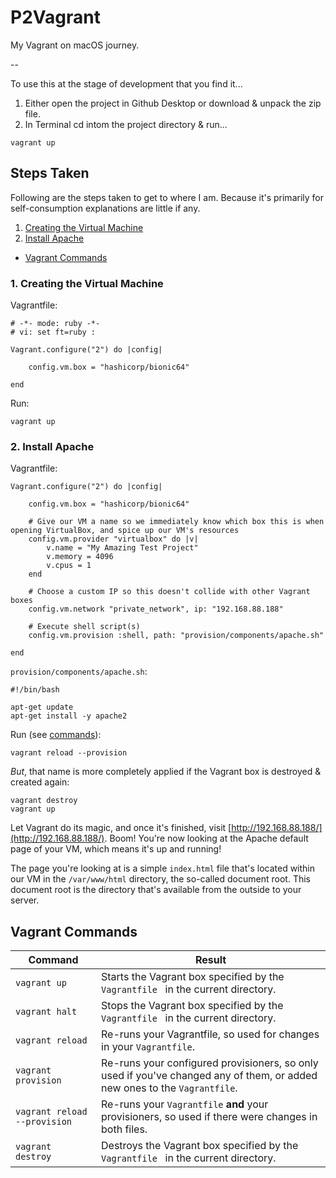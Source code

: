 # P2Vagrant

My Vagrant on macOS journey.

--

To use this at the stage of development that you find it...

1. Either open the project in Github Desktop or download & unpack the zip file.
2. In Terminal cd intom the project directory & run...

```
vagrant up
```

## Steps Taken

Following are the steps taken to get to where I am. Because it's primarily for self-consumption explanations are little if any.

1. [Creating the Virtual Machine](#step_1)
2. [Install Apache](#step_2)

* [Vagrant Commands](#commands)

### <a id="step_1"></a> 1. Creating the Virtual Machine

Vagrantfile:

```
# -*- mode: ruby -*-
# vi: set ft=ruby :

Vagrant.configure("2") do |config|

	config.vm.box = "hashicorp/bionic64"

end
```

Run:

```
vagrant up
```

### <a id="step_2"></a> 2. Install Apache

Vagrantfile:

```
Vagrant.configure("2") do |config|

	config.vm.box = "hashicorp/bionic64"

	# Give our VM a name so we immediately know which box this is when opening VirtualBox, and spice up our VM's resources
	config.vm.provider "virtualbox" do |v|
		v.name = "My Amazing Test Project"
		v.memory = 4096
		v.cpus = 1
	end

	# Choose a custom IP so this doesn't collide with other Vagrant boxes
	config.vm.network "private_network", ip: "192.168.88.188"

	# Execute shell script(s)
	config.vm.provision :shell, path: "provision/components/apache.sh"

end
```

`provision/components/apache.sh`:

```
#!/bin/bash

apt-get update
apt-get install -y apache2
```

Run (see [commands](#commands)):

```
vagrant reload --provision
```

*But*, that name is more completely applied if the Vagrant box is destroyed & created again:

```
vagrant destroy
vagrant up
```

Let Vagrant do its magic, and once it's finished, visit [http://192.168.88.188/](http://192.168.88.188/). Boom! You're now looking at the Apache default page of your VM, which means it's up and running!

The page you're looking at is a simple `index.html` file that's located within our VM in the `/var/www/html` directory, the so-called document root. This document root is the directory that's available from the outside to your server.





## <a id="commands"></a> Vagrant Commands

Command | Result
------- | ------
`vagrant up` | Starts the Vagrant box specified by the `Vagrantfile ` in the current directory.
`vagrant halt` | Stops the Vagrant box specified by the `Vagrantfile ` in the current directory.
`vagrant reload` | Re-runs your Vagrantfile, so used for changes in your `Vagrantfile`.
`vagrant provision` | Re-runs your configured provisioners, so only used if you've changed any of them, or added new ones to the `Vagrantfile`.
`vagrant reload --provision` | Re-runs your `Vagrantfile` **and** your provisioners, so used if there were changes in both files.
`vagrant destroy` | Destroys the Vagrant box specified by the `Vagrantfile ` in the current directory.

